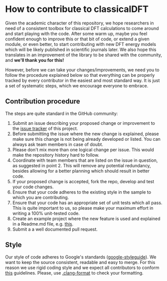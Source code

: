 # How to contribute to classicalDFT

Given the academic character of this repository, we hope researchers in need of a consistent toolbox for classical DFT calculations to come around and start playing with the code. After some warm up, maybe you feel confident enough to improve this or that bit of code, or extend a given module, or even better, to start contributing with new DFT energy models which will be likely published in scientific journals later. We also hope this translates in an improvement of the library to be shared with the community, and **we'll thank you for this!** 

However, before we can take your changes/improvements, we need you to follow the procedure explained below so that everything can be properly tracked by every contributor in the easiest and most standard way. It is just a set of systematic steps, which we encourage everyone to embrace.

## Contribution procedure

The steps are quite standard in the GitHub community:

1. Submit an issue describing your proposed change or improvement to the [issue tracker](https://github.com/jimlutsko/classicalDFT/issues) of this project.
2. Before submitting the issue where the new change is explained, please make sure this change is not being already developed or listed. You can always ask team members in case of doubt.
3. Please don't mix more than one logical change per issue. This would make the repository history hard to follow.
4. Coordinate with team members that are listed on the issue in question, as suggested in point 2. This will remove any potential redundancy, besides allowing for a better planning which should result in better code.
5. If your proposed change is accepted, fork the repo, develop and test your code changes.
6. Ensure that your code adheres to the existing style in the sample to which you are contributing.
7. Ensure that your code has an appropriate set of unit tests which all pass. This is quite important to us, so please make your maximum effort in writing a 100% unit-tested code. 
8. Create an example project where the new feature is used and explained in a Readme.md file, e.g. [this](dft_lib/examples/console/README.md).
9. Submit a a well documented pull request.

## Style

Our style of code adheres to Google's standards ([google-styleguide](https://github.com/google/styleguide)). We want to keep the source consistent, readable and easy to merge. For this reason we use rigid coding style and we expect all contributors to conform [this](https://google.github.io/styleguide/cppguide.html) guidelines. Please, use [.clang-format](.clang-format) to check your formatting.